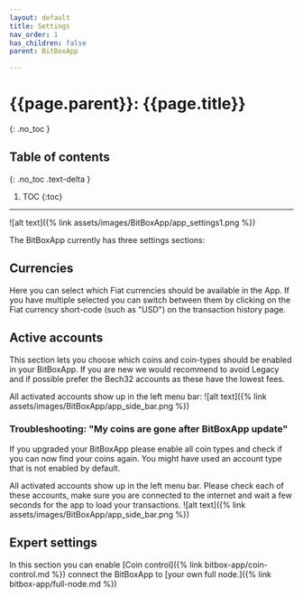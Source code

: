 ```yaml
---
layout: default
title: Settings
nav_order: 1
has_children: false
parent: BitBoxApp

---
```


# {{page.parent}}: {{page.title}}
{: .no_toc }

## Table of contents
{: .no_toc .text-delta }

1. TOC
{:toc}

---
![alt text]({% link assets/images/BitBoxApp/app_settings1.png %})

The BitBoxApp currently has three settings sections:

## Currencies
Here you can select which Fiat currencies should be available in the App. If you have multiple selected you can switch between them by clicking on the Fiat currency short-code (such as "USD") on the transaction history page.

## Active accounts
This section lets you choose which coins and coin-types should be enabled in your BitBoxApp.
If you are new we would recommend to avoid Legacy and if possible prefer the Bech32 accounts as these have the lowest fees.

All activated accounts show up in the left menu bar:
![alt text]({% link assets/images/BitBoxApp/app_side_bar.png %})


### Troubleshooting: "My coins are gone after BitBoxApp update"
If you upgraded your BitBoxApp please enable all coin types and check if you can now find your coins again. You might have used an account type that is not enabled by default.

All activated accounts show up in the left menu bar. Please check each of these accounts, make sure you are connected to the internet and wait a few seconds for the app to load your transactions.
![alt text]({% link assets/images/BitBoxApp/app_side_bar.png %})


## Expert settings
In this section you can enable [Coin control]({% link bitbox-app/coin-control.md %}) connect the BitBoxApp to [your own full node.]({% link bitbox-app/full-node.md %})
